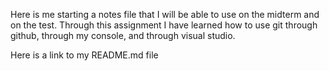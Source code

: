 Here is me starting a notes file that I will be able to use on the midterm and on the test. 
Through this assignment I have learned how to use git through github, through my console, and through visual studio.

Here is a link to my README.md file
